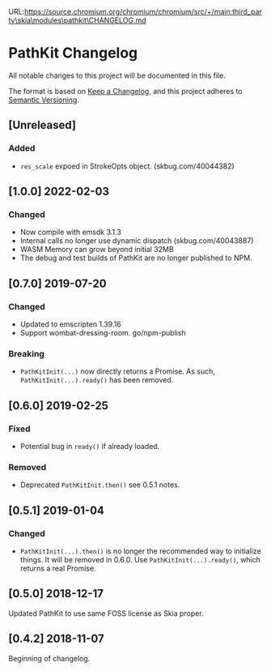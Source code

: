 URL:https://source.chromium.org/chromium/chromium/src/+/main:third_party\skia\modules\pathkit\CHANGELOG.md
# PathKit Changelog
All notable changes to this project will be documented in this file.

The format is based on [Keep a Changelog](https://keepachangelog.com/en/1.0.0/),
and this project adheres to [Semantic Versioning](https://semver.org/spec/v2.0.0.html).

## [Unreleased]

### Added
 - `res_scale` expoed in StrokeOpts object. (skbug.com/40044382)

## [1.0.0] 2022-02-03

### Changed
 - Now compile with emsdk 3.1.3
 - Internal calls no longer use dynamic dispatch (skbug.com/40043887)
 - WASM Memory can grow beyond initial 32MB
 - The debug and test builds of PathKit are no longer published to NPM.

## [0.7.0] 2019-07-20

### Changed
 - Updated to emscripten 1.39.16
 - Support wombat-dressing-room. go/npm-publish

### Breaking
 - `PathKitInit(...)` now directly returns a Promise. As such, `PathKitInit(...).ready()`
   has been removed.

## [0.6.0] 2019-02-25

### Fixed
 - Potential bug in `ready()` if already loaded.

### Removed
 - Deprecated `PathKitInit.then()` see 0.5.1 notes.

## [0.5.1] 2019-01-04

### Changed
 - `PathKitInit(...).then()` is no longer the recommended way to initialize things.
It will be removed in 0.6.0. Use `PathKitInit(...).ready()`, which returns a real Promise.

## [0.5.0] 2018-12-17

Updated PathKit to use same FOSS license as Skia proper.

## [0.4.2] 2018-11-07

Beginning of changelog.
